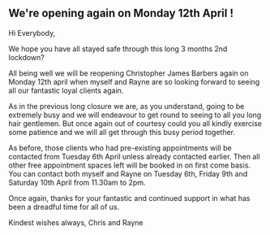 
## We're opening again on Monday 12th April !

Hi Everybody,


We hope you have all stayed safe through this long 3 months 2nd lockdown?


All being well we will be reopening Christopher James Barbers again on Monday 12th april when myself and Rayne are so looking forward to seeing all our fantastic loyal clients again. 


As in the previous long closure we are, as you understand, going to be extremely busy and we will endeavour to get round to seeing to all you long hair gentlemen. But once again out of courtesy could you all kindly exercise some patience and we will all get through this busy period together.


As before, those clients who had pre-existing appointments will be contacted from Tuesday 6th April unless already contacted earlier. Then all other free appointment spaces left will be booked in on first come basis. You can contact both myself and Rayne on Tuesday 6th, Friday 9th and Saturday 10th April from 11.30am to 2pm. 

Once again, thanks for your fantastic and continued support in what has been a dreadful time for all of us. 


Kindest wishes always, Chris and Rayne

